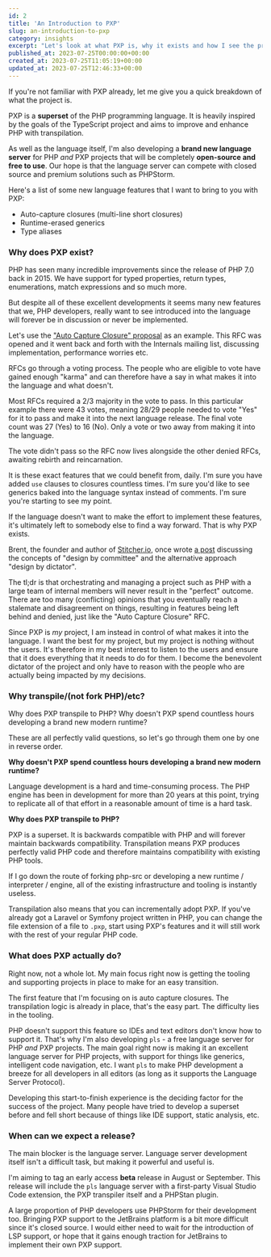 ```yaml
---
id: 2
title: 'An Introduction to PXP'
slug: an-introduction-to-pxp
category: insights
excerpt: "Let's look at what PXP is, why it exists and how I see the project progressing."
published_at: 2023-07-25T00:00:00+00:00
created_at: 2023-07-25T11:05:19+00:00
updated_at: 2023-07-25T12:46:33+00:00
---
```

If you're not familiar with PXP already, let me give you a quick breakdown of what the project is.

PXP is a **superset** of the PHP programming language. It is heavily inspired by the goals of the TypeScript project and aims to improve and enhance PHP with transpilation.

As well as the language itself, I'm also developing a **brand new language server** for PHP _and_ PXP projects that will be completely **open-source and free to use**. Our hope is that the language server can compete with closed source and premium solutions such as PHPStorm.

Here's a list of some new language features that I want to bring to you with PXP:
* Auto-capture closures (multi-line short closures)
* Runtime-erased generics
* Type aliases

### Why does PXP exist?

PHP has seen many incredible improvements since the release of PHP 7.0 back in 2015. We have support for typed properties, return types, enumerations, match expressions and so much more.

But despite all of these excellent developments it seems many new features that we, PHP developers, really want to see introduced into the language will forever be in discussion or never be implemented.

Let's use the ["Auto Capture Closure" proposal](https://wiki.php.net/rfc/auto-capture-closure#vote) as an example. This RFC was opened and it went back and forth with the Internals mailing list, discussing implementation, performance worries etc.

RFCs go through a voting process. The people who are eligible to vote have gained enough "karma" and can therefore have a say in what makes it into the language and what doesn't.

Most RFCs required a 2/3 majority in the vote to pass. In this particular example there were 43 votes, meaning 28/29 people needed to vote "Yes" for it to pass and make it into the next language release. The final vote count was 27 (Yes) to 16 (No). Only a vote or two away from making it into the language.

The vote didn't pass so the RFC now lives alongside the other denied RFCs, awaiting rebirth and reincarnation.

It is these exact features that we could benefit from, daily. I'm sure you have added `use` clauses to closures countless times. I'm sure you'd like to see generics baked into the language syntax instead of comments. I'm sure you're starting to see my point.

If the language doesn't want to make the effort to implement these features, it's ultimately left to somebody else to find a way forward. That is why PXP exists.

Brent, the founder and author of [Stitcher.io](https://stitcher.io/), once wrote [a post](https://stitcher.io/blog/limited-by-committee) discussing the concepts of "design by committee" and the alternative approach "design by dictator".

The tl;dr is that orchestrating and managing a project such as PHP with a large team of internal members will never result in the "perfect" outcome. There are too many (conflicting) opinions that you eventually reach a stalemate and disagreement on things, resulting in features being left behind and denied, just like the "Auto Capture Closure" RFC.

Since PXP is _my_ project, I am instead in control of what makes it into the language. I want the best for my project, but my project is nothing without the users. It's therefore in my best interest to listen to the users and ensure that it does everything that it needs to do for them. I become the benevolent dictator of the project and only have to reason with the people who are actually being impacted by my decisions.

### Why transpile/(not fork PHP)/etc?

Why does PXP transpile to PHP? Why doesn't PXP spend countless hours developing a brand new modern runtime?

These are all perfectly valid questions, so let's go through them one by one in reverse order.

**Why doesn't PXP spend countless hours developing a brand new modern runtime?**

Language development is a hard and time-consuming process. The PHP engine has been in development for more than 20 years at this point, trying to replicate all of that effort in a reasonable amount of time is a hard task.

**Why does PXP transpile to PHP?**

PXP is a superset. It is backwards compatible with PHP and will forever maintain backwards compatibility. Transpilation means PXP produces perfectly valid PHP code and therefore maintains compatibility with existing PHP tools.

If I go down the route of forking php-src or developing a new runtime / interpreter / engine, all of the existing infrastructure and tooling is instantly useless.

Transpilation also means that you can incrementally adopt PXP. If you've already got a Laravel or Symfony project written in PHP, you can change the file extension of a file to `.pxp`, start using PXP's features and it will still work with the rest of your regular PHP code.

### What does PXP actually do?

Right now, not a whole lot. My main focus right now is getting the tooling and supporting projects in place to make for an easy transition.

The first feature that I'm focusing on is auto capture closures. The transpilation logic is already in place, that's the easy part. The difficulty lies in the tooling.

PHP doesn't support this feature so IDEs and text editors don't know how to support it. That's why I'm also developing `pls` - a free language server for PHP _and_ PXP projects. The main goal right now is making it an excellent language server for PHP projects, with support for things like generics, intelligent code navigation, etc. I want `pls` to make PHP development a breeze for all developers in all editors (as long as it supports the Language Server Protocol).

Developing this start-to-finish experience is the deciding factor for the success of the project. Many people have tried to develop a superset before and fell short because of things like IDE support, static analysis, etc.

### When can we expect a release?

The main blocker is the language server. Language server development itself isn't a difficult task, but making it powerful and useful is.

I'm aiming to tag an early access **beta** release in August or September. This release will include the `pls` language server with a first-party Visual Studio Code extension, the PXP transpiler itself and a PHPStan plugin.

A large proportion of PHP developers use PHPStorm for their development too. Bringing PXP support to the JetBrains platform is a bit more difficult since it's closed source. I would either need to wait for the introduction of LSP support, or hope that it gains enough traction for JetBrains to implement their own PXP support.